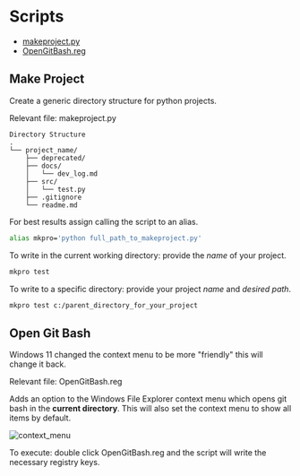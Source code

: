 # Scripts
- [makeproject.py](#make-project)
- [OpenGitBash.reg](#open-git-bash)

## Make Project
Create a generic directory structure for python projects.

Relevant file: makeproject.py

```
Directory Structure
.
└── project_name/
    ├── deprecated/
    ├── docs/
    │   └── dev_log.md
    ├── src/
    │   └── test.py
    ├── .gitignore
    └── readme.md

```
For best results assign calling the script to an alias.

```Bash
alias mkpro='python full_path_to_makeproject.py'
```

To write in the current working directory: provide the *name* of your project.

```Bash
mkpro test
````

To write to a specific directory: provide your project *name* and *desired path*.

```Bash
mkpro test c:/parent_directory_for_your_project
````

## Open Git Bash
Windows 11 changed the context menu to be more "friendly" this will change it back.

Relevant file: OpenGitBash.reg

Adds an option to the Windows File Explorer context menu which opens git bash in the **current directory**. This will also set the context menu to show all items by default.

![context_menu](https://user-images.githubusercontent.com/87616660/185630892-e914b39f-89a0-49c4-9c26-92a99853f835.png)

To execute: double click OpenGitBash.reg and the script will write the necessary registry keys.

